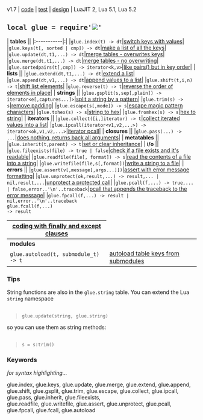 v1.7 | [code](http://code.google.com/p/lua-files/source/browse/glue.lua) | [test](http://code.google.com/p/lua-files/source/browse/glue_test.lua) | [design](gluedesign.md) | LuaJIT 2, Lua 5.1, Lua 5.2

## `local glue = require'`<a href='http://code.google.com/p/lua-files/wiki/glue'><img src='http://wiki.lua-files.googlecode.com/hg/glue.png' /></a>`'` ##

| **tables** ||
|:-----------|:|
|`glue.index(t) -> dt`|[switch keys with values](index.md)|
|`glue.keys(t[, sorted | cmp]) -> dt`|[make a list of all the keys](keys.md)|
|`glue.update(dt,t1,...) -> dt`|[merge tables - overwrites keys](update.md)|
|`glue.merge(dt,t1,...) -> dt`|[merge tables - no overwriting](update.md)|
|`glue.sortedpairs(t[,cmp]) -> iterator<k,v>`|[like pairs() but in key order](sortedpairs.md)|
| **lists**  ||
|`glue.extend(dt,t1,...) -> dt`|[extend a list](extend.md)|
|`glue.append(dt,v1,...) -> dt`|[append values to a list](append.md)|
|`glue.shift(t,i,n) -> t`|[shift list elements](shift.md)|
|`glue.reverse(t) -> t`|[reverse the order of elements in place](reverse.md)|
| **strings** ||
|`glue.gsplit(s,sep[,plain]) -> iterator<e[,captures...]>`|[split a string by a pattern](gsplit.md)|
|`glue.trim(s) -> s`|[remove padding](trim.md)|
|`glue.escape(s[,mode]) -> s`|[escape magic pattern characters](escape.md)|
|`glue.tohex(s) -> s`|[string to hex](tohex.md)|
|`glue.fromhex(s) -> s`|[hex to string](fromhex.md)|
| **iterators** ||
|`glue.collect([i,]iterator) -> t`|[collect iterated values into a list](collect.md)|
|`glue.ipcall(iterator<v1,v2,...>) -> iterator<ok,v1,v2,...>`|[iterator pcall](ipcall.md)|
| **closures** ||
|`glue.pass(...) -> ...`|[does nothing, returns back all arguments](pass.md)|
| **metatables** ||
|`glue.inherit(t,parent) -> t`|[set or clear inheritance](inherit.md)|
| **i/o**    ||
|`glue.fileexists(file) -> true | false`|[check if a file exists and it's readable](fileexists.md)|
|`glue.readfile(file[, format]) -> s`|[read the contents of a file into a string](readfile.md)|
|`glue.writefile(file,s[,format])`|[write a string to a file](writefile.md)|
| **errors** ||
|`glue.assert(v[,message[,args...]])`|[assert with error message formatting](assert.md)|
|`glue.unprotect(ok,result,...) -> result,... | nil,result,...`|[unprotect a protected call](unprotect.md)|
|`glue.pcall(f,...) -> true,... | false,error..'\n'..traceback`|[pcall that appends the traceback to the error message](pcall.md)|
|`glue.fpcall(f,...) -> result | nil,error..'\n'..traceback`<br><code>glue.fcall(f,...) -&gt; result</code><table><thead><th><a href='fpcall.md'>coding with finally and except clauses</a></th></thead><tbody>
<tr><td> <b>modules</b> </td><td></td></tr>
<tr><td><code>glue.autoload(t, submodule_t) -&gt; t</code> </td><td><a href='autoload.md'>autoload table keys from submodules</a></td></tr></tbody></table>

<h3>Tips</h3>

String functions are also in the <code>glue.string</code> table. You can extend the Lua <code>string</code> namespace<br>
<br>
<blockquote><code>glue.update(string, glue.string)</code></blockquote>

so you can use them as string methods:<br>
<br>
<blockquote><code>s = s:trim()</code></blockquote>


<h3>Keywords</h3>
<i>for syntax highlighting...</i>

glue.index, glue.keys, glue.update, glue.merge, glue.extend, glue.append, glue.shift, glue.gsplit, glue.trim, glue.escape, glue.collect, glue.ipcall, glue.pass, glue.inherit, glue.fileexists,<br>
glue.readfile, glue.writefile, glue.assert, glue.unprotect, glue.pcall, glue.fpcall, glue.fcall, glue.autoload